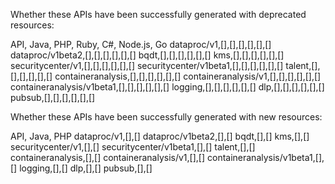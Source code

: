 Whether these APIs have been successfully generated with deprecated resources:

API, Java, PHP, Ruby, C#, Node.js, Go
dataproc/v1,[],[],[],[],[],[]
dataproc/v1beta2,[],[],[],[],[],[]
bqdt,[],[],[],[],[],[]
kms,[],[],[],[],[],[]
securitycenter/v1,[],[],[],[],[],[]
securitycenter/v1beta1,[],[],[],[],[],[]
talent,[],[],[],[],[],[]
containeranalysis,[],[],[],[],[],[]
containeranalysis/v1,[],[],[],[],[],[]
containeranalysis/v1beta1,[],[],[],[],[],[]
logging,[],[],[],[],[],[]
dlp,[],[],[],[],[],[]
pubsub,[],[],[],[],[],[]

Whether these APIs have been successfully generated with new resources:

API, Java, PHP
dataproc/v1,[],[]
dataproc/v1beta2,[],[]
bqdt,[],[]
kms,[],[]
securitycenter/v1,[],[]
securitycenter/v1beta1,[],[]
talent,[],[]
containeranalysis,[],[]
containeranalysis/v1,[],[]
containeranalysis/v1beta1,[],[]
logging,[],[]
dlp,[],[]
pubsub,[],[]
